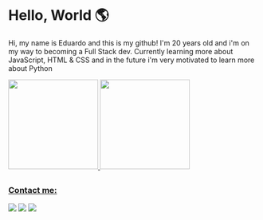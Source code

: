 # Hello, World 🌎

Hi, my name is Eduardo and this is my github! I'm 20 years old and i'm on my way to becoming a Full Stack dev. Currently learning more about JavaScript, HTML & CSS and 
in the future i'm very motivated to learn more about Python 

<div>
  <a href="https://github.com/EduardoPacheco12">
  <img height="180em" src="https://github-readme-stats.vercel.app/api?username=EduardoPacheco12&show_icons=true&theme=dracula&include_all_commits=true&count_private=true"/>
  <img height="180em" src="https://github-readme-stats.vercel.app/api/top-langs/?username=EduardoPacheco12&layout=compact&langs_count=7&theme=dracula"/>
</div>
  
  ##
  
### Contact me:
  
<div>
   <a href="https://www.instagram.com/edu_pacheco12" target="_blank"><img src="https://img.shields.io/badge/-Instagram-%23E4405F?style=for-the-badge&logo=instagram&logoColor=white" target="_blank"></a>
   <a href = "eduardooliveirapacheco131@gmail.com"><img src="https://img.shields.io/badge/-Gmail-%23333?style=for-the-badge&logo=gmail&logoColor=white" target="_blank"></a>
   <a href="https://www.linkedin.com/in/eduardo-oliveira-pacheco-8b7b1b1b9/" target="_blank"><img src="https://img.shields.io/badge/-LinkedIn-%230077B5?style=for-the-badge&logo=linkedin&logoColor=white" target="_blank"></a>
</div>
